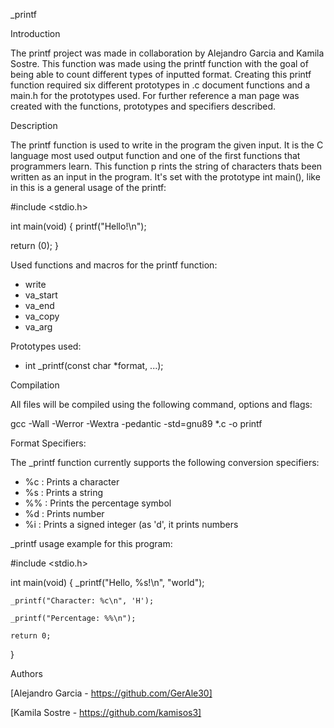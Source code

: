 \_printf

Introduction

The printf project was made in collaboration by Alejandro Garcia and Kamila Sostre. This function was made using the printf
function with the goal of being able to count different types
of inputted format. Creating this printf function required six
different prototypes in .c document functions and a main.h for the prototypes used.
For further reference a man page was created with the functions, prototypes and specifiers described.

Description

The printf function is used to write in the program the given
input. It is the C language most used output function and one
of the first functions that programmers learn. This function p
rints the string of characters thats been written as an input
 in the program. It's set with the prototype int main(), like in this is a general usage of the printf:

#include <stdio.h>

int main(void)
{
printf("Hello!\n");

return (0);
}


Used functions and macros for the printf function:

- write
- va_start
- va_end
- va_copy
- va_arg

Prototypes used:

- int _printf(const char *format, ...);


Compilation

All files will be compiled using the following command, options and flags:

gcc -Wall -Werror -Wextra -pedantic -std=gnu89 *.c -o printf


Format Specifiers:

The _printf function currently supports the following conversion specifiers:

- %c : Prints a character
- %s : Prints a string
- %% : Prints the percentage symbol
- %d : Prints number
- %i : Prints a signed integer (as 'd', it prints numbers

_printf usage example for this program:

#include <stdio.h>

int main(void)
{
    _printf("Hello, %s!\n", "world");

    _printf("Character: %c\n", 'H');

    _printf("Percentage: %%\n");

    return 0;

}

Authors


[Alejandro Garcia - https://github.com/GerAle30]

[Kamila Sostre - https://github.com/kamisos3]
